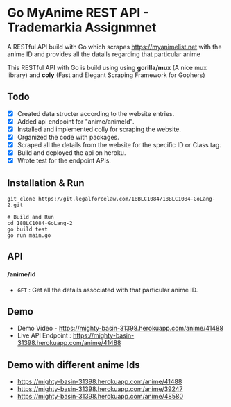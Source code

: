 # Go MyAnime REST API - Trademarkia Assignmnet
A RESTful API build with Go which scrapes https://myanimelist.net with the anime ID and provides all the datails regarding that particular anime 

This RESTful API with Go is build using using **gorilla/mux** (A nice mux library) and **coly** (Fast and Elegant Scraping Framework for Gophers)

## Todo

- [x] Created data structer according to the website entries.
- [x] Added api endpoint for "anime/animeId".
- [x] Installed and implemented colly for scraping the website.
- [x] Organized the code with packages.
- [x] Scraped all the details from the website for the specific ID or Class tag.
- [x] Build and deployed the api on heroku.
- [x] Wrote test for the endpoint APIs.

## Installation & Run
```
git clone https://git.legalforcelaw.com/18BLC1084/18BLC1084-GoLang-2.git
```

```
# Build and Run
cd 18BLC1084-GoLang-2
go build test
go run main.go

```

## API

#### /anime/id
* `GET` : Get all the details associated with that particular anime ID.


## Demo

* Demo Video - https://mighty-basin-31398.herokuapp.com/anime/41488
* Live API Endpoint : https://mighty-basin-31398.herokuapp.com/anime/41488

## Demo with different anime Ids
* https://mighty-basin-31398.herokuapp.com/anime/41488
* https://mighty-basin-31398.herokuapp.com/anime/39247
* https://mighty-basin-31398.herokuapp.com/anime/48580

